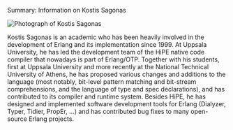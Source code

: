 Summary: Information on Kostis Sagonas

![Photograph of Kostis Sagonas](/images/kostis.jpg "Kostis Sagonas")

Kostis Sagonas is an academic who has been heavily involved in the development
of Erlang and its implementation since 1999. At Uppsala University, he has led
the development team of the HiPE native code compiler that nowadays is part of
Erlang/OTP. Together with his students, first at Uppsala University and more
recently at the National Technical University of Athens, he has proposed various
changes and additions to the language (most notably, bit-level pattern matching
and bit-stream comprehensions, and the language of type and spec declarations),
and has contributed to its compiler and runtime system. Besides HiPE, he has
designed and implemented software development tools for Erlang (Dialyzer, Typer,
Tidier, PropEr, ...) and has contributed bug fixes to many open-source Erlang
projects.

<!-- kate: replace-tabs-save on; replace-tabs on; tab-width 8; -->
